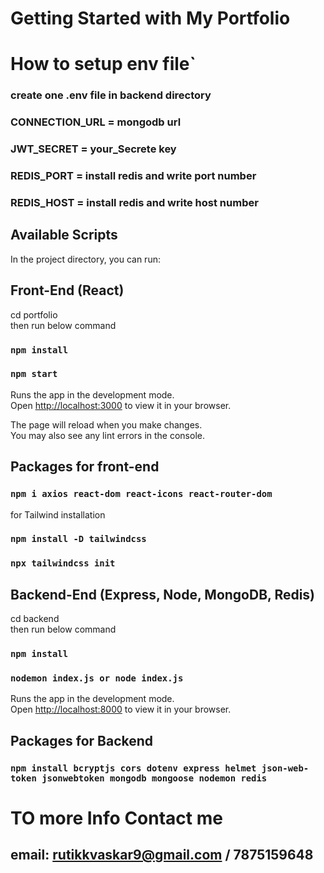 # Getting Started with My Portfolio

# How to setup env file`

### create one .env file in backend directory
### CONNECTION_URL = mongodb url
###  JWT_SECRET = your_Secrete key
###  REDIS_PORT = install redis and write port number 
###  REDIS_HOST = install redis and write host number 

## Available Scripts

In the project directory, you can run:

## Front-End (React)

cd portfolio \
then run below command

### `npm install`
### `npm start`

Runs the app in the development mode.\
Open [http://localhost:3000](http://localhost:3000) to view it in your browser.

The page will reload when you make changes.\
You may also see any lint errors in the console.

## Packages for front-end 

### `npm i axios react-dom react-icons react-router-dom`
for Tailwind installation
### `npm install -D tailwindcss`
### `npx tailwindcss init`


## Backend-End (Express, Node, MongoDB, Redis)

cd backend \
then run below command

### `npm install `
### `nodemon index.js or node index.js `

Runs the app in the development mode.\
Open [http://localhost:8000](http://localhost:8000) to view it in your browser.

## Packages for Backend 

### `npm install bcryptjs cors dotenv express helmet json-web-token jsonwebtoken mongodb mongoose nodemon redis`



# TO more Info Contact me
## email: rutikkvaskar9@gmail.com / 7875159648